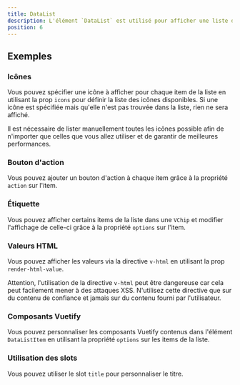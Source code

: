 ```yaml
---
title: DataList
description: L'élément `DataList` est utilisé pour afficher une liste d'informations.
position: 6
---
```


<doc-tabs light>

<doc-tab-item label="Utilisation">

<doc-usage name="data-list"></doc-usage>

## Exemples

### Icônes

Vous pouvez spécifier une icône à afficher pour chaque item de la liste en utilisant la prop `icons` pour définir la liste des icônes disponibles.
Si une icône est spécifiée mais qu'elle n'est pas trouvée dans la liste, rien ne sera affiché.

<doc-alert type="info">
Il est nécessaire de lister manuellement toutes les icônes possible afin de n'importer que celles que vous allez utiliser et de garantir de meilleures performances.
</doc-alert>

<doc-example file="data-list/data-list-icons"></doc-example>

### Bouton d'action

Vous pouvez ajouter un bouton d'action à chaque item grâce à la propriété `action` sur l'item.

<doc-example file="data-list/data-list-action"></doc-example>

### Étiquette

Vous pouvez afficher certains items de la liste dans une `VChip` et modifier l'affichage de celle-ci grâce à la propriété `options` sur l'item.

<doc-example file="data-list/data-list-chip"></doc-example>

### Valeurs HTML

Vous pouvez afficher les valeurs via la directive `v-html` en utilisant la prop `render-html-value`.

<doc-alert type="warning">

Attention, l'utilisation de la directive `v-html` peut être dangereuse car cela peut facilement mener à des attaques XSS. N'utilisez cette directive que sur du contenu de confiance et jamais sur du contenu fourni par l'utilisateur.

</doc-alert>

<doc-example file="data-list/data-list-html-value"></doc-example>

</doc-tab-item>

<doc-tab-item label="API">
<doc-api name="data-list"></doc-api>
</doc-tab-item>

<doc-tab-item label="Personnalisation">

### Composants Vuetify

Vous pouvez personnaliser les composants Vuetify contenus dans l'élément `DataListItem` en utilisant la propriété `options` sur les items de la liste.

<doc-example file="data-list/data-list-options"></doc-example>

### Utilisation des slots

Vous pouvez utiliser le slot `title` pour personnaliser le titre.

<doc-example file="data-list/data-list-slot"></doc-example>

</doc-tab-item>

</doc-tabs>

